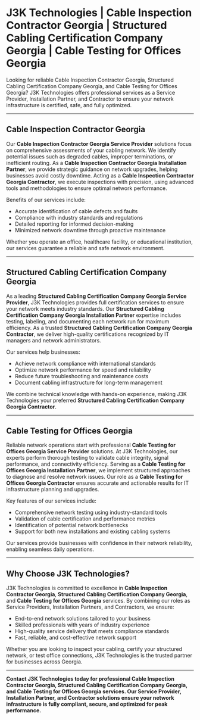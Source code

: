 
# J3K Technologies | Cable Inspection Contractor Georgia | Structured Cabling Certification Company Georgia | Cable Testing for Offices Georgia

Looking for reliable Cable Inspection Contractor Georgia, Structured Cabling Certification Company Georgia, and Cable Testing for Offices Georgia? J3K Technologies offers professional services as a Service Provider, Installation Partner, and Contractor to ensure your network infrastructure is certified, safe, and fully optimized.

---

## Cable Inspection Contractor Georgia

Our **Cable Inspection Contractor Georgia Service Provider** solutions focus on comprehensive assessments of your cabling network. We identify potential issues such as degraded cables, improper terminations, or inefficient routing. As a **Cable Inspection Contractor Georgia Installation Partner**, we provide strategic guidance on network upgrades, helping businesses avoid costly downtime. Acting as a **Cable Inspection Contractor Georgia Contractor**, we execute inspections with precision, using advanced tools and methodologies to ensure optimal network performance.

Benefits of our services include:

- Accurate identification of cable defects and faults  
- Compliance with industry standards and regulations  
- Detailed reporting for informed decision-making  
- Minimized network downtime through proactive maintenance  

Whether you operate an office, healthcare facility, or educational institution, our services guarantee a reliable and safe network environment.

---

## Structured Cabling Certification Company Georgia

As a leading **Structured Cabling Certification Company Georgia Service Provider**, J3K Technologies provides full certification services to ensure your network meets industry standards. Our **Structured Cabling Certification Company Georgia Installation Partner** expertise includes testing, labeling, and documenting each network run for maximum efficiency. As a trusted **Structured Cabling Certification Company Georgia Contractor**, we deliver high-quality certifications recognized by IT managers and network administrators.

Our services help businesses:

- Achieve network compliance with international standards  
- Optimize network performance for speed and reliability  
- Reduce future troubleshooting and maintenance costs  
- Document cabling infrastructure for long-term management  

We combine technical knowledge with hands-on experience, making J3K Technologies your preferred **Structured Cabling Certification Company Georgia Contractor**.

---

## Cable Testing for Offices Georgia

Reliable network operations start with professional **Cable Testing for Offices Georgia Service Provider** solutions. At J3K Technologies, our experts perform thorough testing to validate cable integrity, signal performance, and connectivity efficiency. Serving as a **Cable Testing for Offices Georgia Installation Partner**, we implement structured approaches to diagnose and resolve network issues. Our role as a **Cable Testing for Offices Georgia Contractor** ensures accurate and actionable results for IT infrastructure planning and upgrades.

Key features of our services include:

- Comprehensive network testing using industry-standard tools  
- Validation of cable certification and performance metrics  
- Identification of potential network bottlenecks  
- Support for both new installations and existing cabling systems  

Our services provide businesses with confidence in their network reliability, enabling seamless daily operations.

---

## Why Choose J3K Technologies?

J3K Technologies is committed to excellence in **Cable Inspection Contractor Georgia**, **Structured Cabling Certification Company Georgia**, and **Cable Testing for Offices Georgia** services. By combining our roles as Service Providers, Installation Partners, and Contractors, we ensure:

- End-to-end network solutions tailored to your business  
- Skilled professionals with years of industry experience  
- High-quality service delivery that meets compliance standards  
- Fast, reliable, and cost-effective network support  

Whether you are looking to inspect your cabling, certify your structured network, or test office connections, J3K Technologies is the trusted partner for businesses across Georgia.


---

**Contact J3K Technologies today for professional Cable Inspection Contractor Georgia, Structured Cabling Certification Company Georgia, and Cable Testing for Offices Georgia services. Our Service Provider, Installation Partner, and Contractor solutions ensure your network infrastructure is fully compliant, secure, and optimized for peak performance.**
